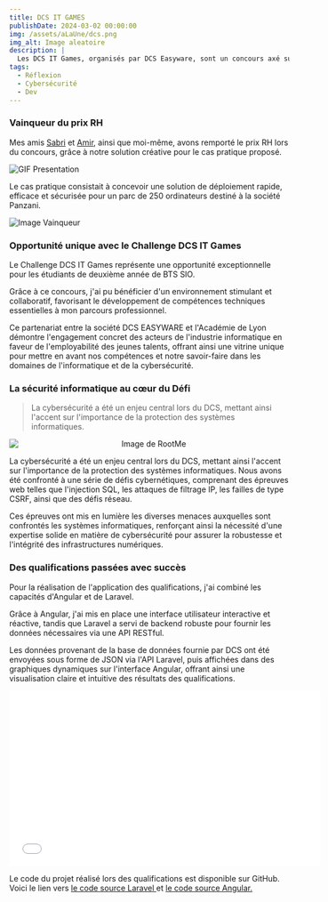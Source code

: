 ```yaml
---
title: DCS IT GAMES
publishDate: 2024-03-02 00:00:00
img: /assets/aLaUne/dcs.png
img_alt: Image aleatoire
description: |
  Les DCS IT Games, organisés par DCS Easyware, sont un concours axé sur les compétences en réseaux, développement, cybersécurité et résolution de cas pratiques.
tags:
  - Réflexion
  - Cybersécurité
  - Dev
---
```


### Vainqueur du prix RH

Mes amis <a href="https://www.linkedin.com/in/sabri-ait-messaoud-03a72a232/" target="blank">
Sabri</a> et <a href="https://www.linkedin.com/in/amir-souibgui-191420280/" target="blank">Amir</a>, ainsi que moi-même,
avons remporté le prix RH lors du concours, grâce à notre solution créative pour le cas pratique proposé.

![GIF Presentation](/assets/dcsgames/presentation-dcs.gif)

Le cas pratique consistait à concevoir une solution de déploiement rapide, efficace et sécurisée pour un parc de 250
ordinateurs destiné à la société Panzani.

![Image Vainqueur](/assets/dcsgames/vainqueur.png)

### Opportunité unique avec le Challenge DCS IT Games

Le Challenge DCS IT Games représente une opportunité exceptionnelle pour les étudiants de deuxième année de BTS SIO.

Grâce à ce concours, j'ai pu bénéficier d'un environnement stimulant et collaboratif, favorisant le développement de
compétences techniques essentielles à mon parcours professionnel.

Ce partenariat entre la société DCS EASYWARE et l'Académie de Lyon démontre l'engagement concret des acteurs de
l'industrie informatique en faveur de l'employabilité des jeunes talents, offrant ainsi une vitrine unique pour mettre
en avant nos compétences et notre savoir-faire dans les domaines de l'informatique et de la cybersécurité.

### La sécurité informatique au cœur du Défi

> La cybersécurité a été un enjeu central lors du DCS, mettant ainsi l'accent sur l'importance de la protection des
> systèmes informatiques.

<div style="text-align:center;">
    <img src="/assets/dcsgames/rootme.png" alt="Image de RootMe" style="display: block; margin: auto;">
</div>

La cybersécurité a été un enjeu central lors du DCS, mettant ainsi l'accent sur l'importance de la protection des
systèmes informatiques. Nous avons été confronté à une série de défis cybernétiques, comprenant des épreuves web telles
que
l'injection SQL, les attaques de filtrage IP, les failles de type CSRF, ainsi que des défis réseau.

Ces épreuves ont mis en lumière les diverses menaces auxquelles sont confrontés les systèmes informatiques, renforçant
ainsi la nécessité
d'une expertise solide en matière de cybersécurité pour assurer la robustesse et l'intégrité des infrastructures
numériques.

### Des qualifications passées avec succès

Pour la réalisation de l'application des qualifications, j'ai combiné les capacités d'Angular et de Laravel.

Grâce à Angular, j'ai mis en place une interface utilisateur interactive et réactive, tandis que Laravel a servi de
backend robuste pour fournir les données nécessaires via une API RESTful.

Les données provenant de la base de données
fournie par DCS ont été envoyées sous forme de JSON via l'API Laravel, puis affichées dans des graphiques dynamiques sur
l'interface Angular, offrant ainsi une visualisation claire et intuitive des résultats des qualifications.

<div style="text-align: center;">
    <iframe width="560" height="315" src="/assets/dcsgames/qualification.mp4" frameborder="0" allowfullscreen></iframe>
</div>

Le code du projet réalisé lors des qualifications est disponible sur GitHub. Voici le lien
vers <a href="https://github.com/naelbenaissa/ApiDCSGames" target="blank">le code source
Laravel </a>et
<a href="https://github.com/naelbenaissa/DCSGames" target="blank">le code source Angular.</a>

